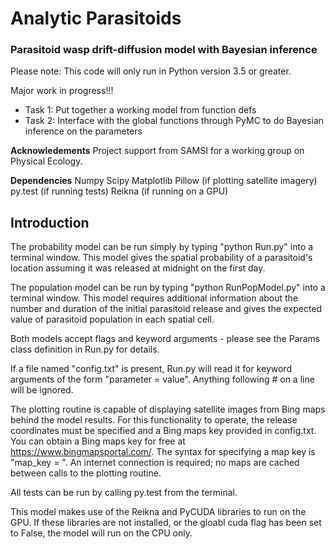 # Analytic Parasitoids
### Parasitoid wasp drift-diffusion model with Bayesian inference
Please note: This code will only run in Python version 3.5 or greater.

Major work in progress!!!

- Task 1: Put together a working model from function defs
- Task 2: Interface with the global functions through PyMC to do Bayesian inference on the parameters

**Acknowledements**
Project support from SAMSI for a working group on Physical Ecology.

**Dependencies**
Numpy
Scipy
Matplotlib
Pillow (if plotting satellite imagery)
py.test (if running tests)
Reikna (if running on a GPU)

## Introduction

The probability model can be run simply by typing "python Run.py" into a 
terminal window. This model gives the spatial probability of a parasitoid's
location assuming it was released at midnight on the first day.

The population model can be run by typing "python RunPopModel.py" into a
terminal window. This model requires additional information about the number
and duration of the initial parasitoid release and gives the expected value
of parasitoid population in each spatial cell.

Both models accept flags and keyword arguments - please see the Params class
definition in Run.py for details.

If a file named "config.txt" is present, Run.py will read it for keyword arguments
of the form "parameter = value". Anything following # on a line will be ignored.

The plotting routine is capable of displaying satellite images from Bing maps
behind the model results. For this functionality to operate, the release
coordinates must be specified and a Bing maps key provided in config.txt. You
can obtain a Bing maps key for free at https://www.bingmapsportal.com/. The 
syntax for specifying a map key is "map_key = <key>". An internet connection is
required; no maps are cached between calls to the plotting routine.

All tests can be run by calling py.test from the terminal.

This model makes use of the Reikna and PyCUDA libraries to run on the GPU.
If these libraries are not installed, or the gloabl cuda flag has been set to
False, the model will run on the CPU only.